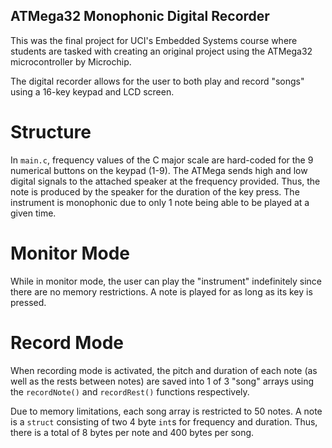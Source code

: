 ## ATMega32 Monophonic Digital Recorder

This was the final project for UCI's Embedded Systems course where students are tasked with creating an original project 
using the ATMega32 microcontroller by Microchip. 

The digital recorder allows for the user to both play and record "songs" using a 16-key keypad and LCD screen. 

# Structure
In `main.c`, frequency values of the C major scale are hard-coded for the 9 numerical buttons on the keypad (1-9). The ATMega sends high and low digital signals to the attached speaker
at the frequency provided. Thus, the note is produced by the speaker for the duration of the key press. The instrument is monophonic due to only 1 note being able to be played at a given time. 

# Monitor Mode
While in monitor mode, the user can play the "instrument" indefinitely since there are no memory restrictions. A note is played for as long as its key is pressed.

# Record Mode
When recording mode is activated, the pitch and duration of each note (as well as the rests between notes) are saved into 1 of 3 
"song" arrays using the `recordNote()` and `recordRest()` functions respectively. 

Due to memory limitations, each song array is restricted to 50 notes. A note is a `struct` consisting of two 4 byte `int`s for frequency and duration. Thus, there is a total of 8 bytes per note and 400 bytes per song. 
